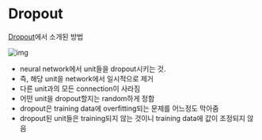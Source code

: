 # Dropout
[Dropout](http://jmlr.org/papers/volume15/srivastava14a.old/srivastava14a.pdf)에서 소개된 방법

![img](https://pozalabs.github.io/assets/images/dropout.PNG)

- neural network에서 unit들을 dropout시키는 것.
- 즉, 해당 unit을 network에서 일시적으로 제거
- 다른 unit과의 모든 connection이 사라짐
- 어떤 unit을 dropout할지는 random하게 정함
- dropout은 training data에 overfitting되는 문제를 어느정도 막아줌
- dropout된 unit들은 training되지 않는 것이니 training data에 값이 조정되지 않음
